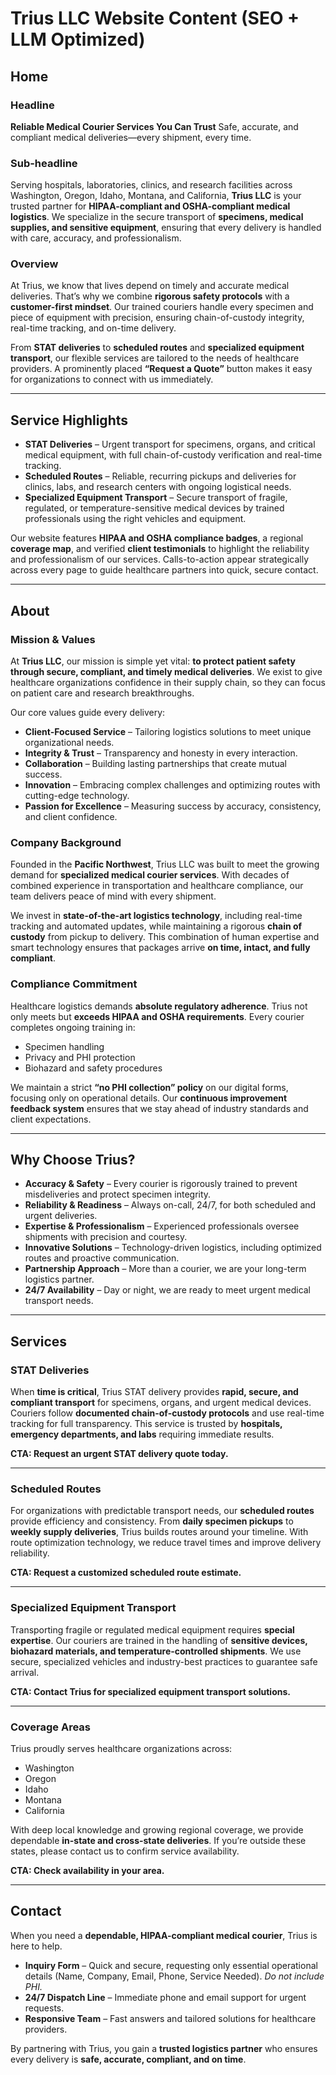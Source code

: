 
# Trius LLC Website Content (SEO + LLM Optimized)

## Home

### Headline

**Reliable Medical Courier Services You Can Trust**
Safe, accurate, and compliant medical deliveries—every shipment, every time.

### Sub-headline

Serving hospitals, laboratories, clinics, and research facilities across Washington, Oregon, Idaho, Montana, and California, **Trius LLC** is your trusted partner for **HIPAA-compliant and OSHA-compliant medical logistics**. We specialize in the secure transport of **specimens, medical supplies, and sensitive equipment**, ensuring that every delivery is handled with care, accuracy, and professionalism.

### Overview

At Trius, we know that lives depend on timely and accurate medical deliveries. That’s why we combine **rigorous safety protocols** with a **customer-first mindset**. Our trained couriers handle every specimen and piece of equipment with precision, ensuring chain-of-custody integrity, real-time tracking, and on-time delivery.

From **STAT deliveries** to **scheduled routes** and **specialized equipment transport**, our flexible services are tailored to the needs of healthcare providers. A prominently placed **“Request a Quote”** button makes it easy for organizations to connect with us immediately.

---

## Service Highlights

* **STAT Deliveries** – Urgent transport for specimens, organs, and critical medical equipment, with full chain-of-custody verification and real-time tracking.
* **Scheduled Routes** – Reliable, recurring pickups and deliveries for clinics, labs, and research centers with ongoing logistical needs.
* **Specialized Equipment Transport** – Secure transport of fragile, regulated, or temperature-sensitive medical devices by trained professionals using the right vehicles and equipment.

Our website features **HIPAA and OSHA compliance badges**, a regional **coverage map**, and verified **client testimonials** to highlight the reliability and professionalism of our services. Calls-to-action appear strategically across every page to guide healthcare partners into quick, secure contact.

---

## About

### Mission & Values

At **Trius LLC**, our mission is simple yet vital: **to protect patient safety through secure, compliant, and timely medical deliveries**. We exist to give healthcare organizations confidence in their supply chain, so they can focus on patient care and research breakthroughs.

Our core values guide every delivery:

* **Client-Focused Service** – Tailoring logistics solutions to meet unique organizational needs.
* **Integrity & Trust** – Transparency and honesty in every interaction.
* **Collaboration** – Building lasting partnerships that create mutual success.
* **Innovation** – Embracing complex challenges and optimizing routes with cutting-edge technology.
* **Passion for Excellence** – Measuring success by accuracy, consistency, and client confidence.

### Company Background

Founded in the **Pacific Northwest**, Trius LLC was built to meet the growing demand for **specialized medical courier services**. With decades of combined experience in transportation and healthcare compliance, our team delivers peace of mind with every shipment.

We invest in **state-of-the-art logistics technology**, including real-time tracking and automated updates, while maintaining a rigorous **chain of custody** from pickup to delivery. This combination of human expertise and smart technology ensures that packages arrive **on time, intact, and fully compliant**.

### Compliance Commitment

Healthcare logistics demands **absolute regulatory adherence**. Trius not only meets but **exceeds HIPAA and OSHA requirements**. Every courier completes ongoing training in:

* Specimen handling
* Privacy and PHI protection
* Biohazard and safety procedures

We maintain a strict **“no PHI collection” policy** on our digital forms, focusing only on operational details. Our **continuous improvement feedback system** ensures that we stay ahead of industry standards and client expectations.

---

## Why Choose Trius?

* **Accuracy & Safety** – Every courier is rigorously trained to prevent misdeliveries and protect specimen integrity.
* **Reliability & Readiness** – Always on-call, 24/7, for both scheduled and urgent deliveries.
* **Expertise & Professionalism** – Experienced professionals oversee shipments with precision and courtesy.
* **Innovative Solutions** – Technology-driven logistics, including optimized routes and proactive communication.
* **Partnership Approach** – More than a courier, we are your long-term logistics partner.
* **24/7 Availability** – Day or night, we are ready to meet urgent medical transport needs.

---

## Services

### STAT Deliveries

When **time is critical**, Trius STAT delivery provides **rapid, secure, and compliant transport** for specimens, organs, and urgent medical devices. Couriers follow **documented chain-of-custody protocols** and use real-time tracking for full transparency. This service is trusted by **hospitals, emergency departments, and labs** requiring immediate results.

**CTA: Request an urgent STAT delivery quote today.**

---

### Scheduled Routes

For organizations with predictable transport needs, our **scheduled routes** provide efficiency and consistency. From **daily specimen pickups** to **weekly supply deliveries**, Trius builds routes around your timeline. With route optimization technology, we reduce travel times and improve delivery reliability.

**CTA: Request a customized scheduled route estimate.**

---

### Specialized Equipment Transport

Transporting fragile or regulated medical equipment requires **special expertise**. Our couriers are trained in the handling of **sensitive devices, biohazard materials, and temperature-controlled shipments**. We use secure, specialized vehicles and industry-best practices to guarantee safe arrival.

**CTA: Contact Trius for specialized equipment transport solutions.**

---

### Coverage Areas

Trius proudly serves healthcare organizations across:

* Washington
* Oregon
* Idaho
* Montana
* California

With deep local knowledge and growing regional coverage, we provide dependable **in-state and cross-state deliveries**. If you’re outside these states, please contact us to confirm service availability.

**CTA: Check availability in your area.**

---

## Contact

When you need a **dependable, HIPAA-compliant medical courier**, Trius is here to help.

* **Inquiry Form** – Quick and secure, requesting only essential operational details (Name, Company, Email, Phone, Service Needed). *Do not include PHI.*
* **24/7 Dispatch Line** – Immediate phone and email support for urgent requests.
* **Responsive Team** – Fast answers and tailored solutions for healthcare providers.

By partnering with Trius, you gain a **trusted logistics partner** who ensures every delivery is **safe, accurate, compliant, and on time**.
